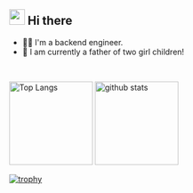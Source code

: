 ## <img src="https://media.giphy.com/media/hvRJCLFzcasrR4ia7z/giphy.gif" width="28"> Hi there

- 🧑‍💻 I'm a backend engineer.
- 👧 I am currently a father of two girl children!
<br>
<p align="left"> 
  <img alt="Top Langs" height="150px" src="https://github-readme-stats.vercel.app/api/top-langs/?username=Shodai-Takehara&layout=compact&show_icons=true&theme=onedark" />
  <img alt="github stats" height="150px" src="https://github-readme-stats.vercel.app/api?username=Shodai-Takehara&theme=onedark&show_icons=ture" />
</p>

[![trophy](https://github-profile-trophy.vercel.app/?username=Shodai-Takehara&theme=onedark&column=8)](https://github.com/ryo-ma/github-profile-trophy)
